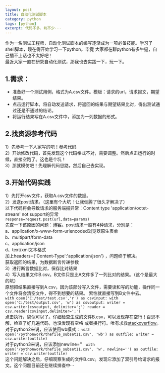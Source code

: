 ```yaml
---
layout: post
title: 自动化测试脚本
category: python
tags: [python]
excerpt: 代码不多，坑不少···
---
```

作为一名测试工程师，自动化测试脚本的编写逐渐成为一项必备技能。学习了shell脚本，现在得开始学习一下python。毕竟
大家都在聊python有多牛逼，自己插不上话也不太好吧！  
最近大家一直在研究自动化测试，那我也去实践一下，玩一下。  

## 1.需求：
* 准备好一个测试用例，格式为A.csv文件。模板：请求的url，请求报文，期望结果。
* 点击运行脚本，将自动发送请求，将返回的结果与期望结果比对，得出测试通过还是不通过的结论。
* 将运行结果写在A.csv文件中，添加为一列数据的形式。
## 2.找资源参考代码
1）先参考一下人家写的吧！[参考代码](https://www.jb51.net/article/139908.htm)   
2）开始修改代码，首先发现这个代码格式不对，需要调整。然后点击运行的时候，直接空跑了。这也是个坑！  
3）那就模仿吧！先理解代码思路，然后自己去实现。    
## 3.开始代码实践
1）先打开csv文件，获取A.csv文件的数据。  
2）发送post请求。（这里有个大坑！让我倒腾了很久才解决了）   
    以下代码将会导致请求的服务端报异常：Content type 'application/octet-stream' not support的异常     
    ```response=request.post(url,data=params)```  
    先查一下该原因的问题：[博客](https://www.cnblogs.com/xswt/p/11365026.html)。post请求一般有4种请求，分别是：  
a、application/x-www-form-urlencoded浏览器原生表单  
b、multipart/form-data  
c、application/json  
d、text/xml文本格式  
    加上headers={'Content-Type':'application/json'} ，问题终于解决。  
    获取返回的结果，为数据断言传递参数  
3）进行断言数据比对，保存比对结果  
4）写入结果文件B.csv。B文件只是比A文件多了一列比对的结果。（这个是最大的坑）  
    原想把结果直接写到A.csv，因为该部分写入文件，需要读和写的功能，操作同一个文件将会清空文件，得不到想要的结果。
    索性就直接写到B文件中去。  
    ```with open('C:/test/test.csv','r') as csvinput:
    with open('C:/test/output.csv', 'w') as csvoutput:
        writer = csv.writer(csvoutput, delimiter=';')
        reader = csv.reader(csvinput,delimiter=';')```  
    点击执行，貌似可以了。仔细检查生成的文件B.csv，可以发现存在空行！百思不解，检查了好几遍代码，也没发现有空格
    或者换行符。唯有求救[stackoverflow](https://stackoverflow.com/questions/3348460/csv-file-written-with-python-has-blank-lines-between-each-row)。
    对于python2来说，应该使用wb模式：
    ```with open('/pythonwork/thefile_subset11.csv', 'wb') as outfile:
    writer = csv.writer(outfile)```  
    对于python3来说，应该添加newline=''
    ``` with open('/pythonwork/thefile_subset11.csv', 'w', newline='') as outfile:
    writer = csv.writer(outfile)```  
    这个问题解决之后，仔细观察生成的文件B.csv。发现它添加了双引号给请求的报文。这个问题目前还在继续排查中···  
    
